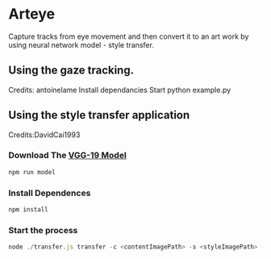 # Arteye

Capture tracks from eye movement and then convert it to an art work by using neural network model - style transfer.


## Using the gaze tracking.
Credits: antoinelame
Install dependancies 
Start python example.py

## Using the style transfer application
Credits:DavidCai1993
### Download The [VGG-19 Model](https://github.com/DavidCai1993/vgg19-tensorflowjs-model)

```sh
npm run model
```

### Install Dependences

```sh
npm install
```
### Start the process

```js
node ./transfer.js transfer -c <contentImagePath> -s <styleImagePath> -o <outputImagePath> [--gpu]
```

